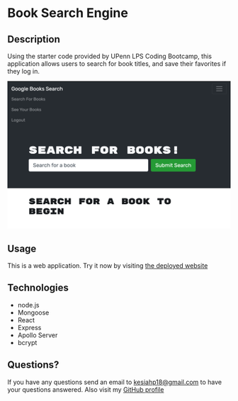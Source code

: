 # Book Search Engine

## Description
Using the starter code provided by UPenn LPS Coding Bootcamp, this application allows users to search for book titles, and save their favorites if they log in.

![Screenshot](./Screenshot.png)

## Usage
This is a web application. Try it now by visiting [the deployed website](https://boiling-cove-22572.herokuapp.com/)

## Technologies
* node.js
* Mongoose
* React
* Express
* Apollo Server
* bcrypt

## Questions?
If you have any questions send an email to kesiahp18@gmail.com to have your questions answered.
Also visit my [GitHub profile](https://github.com/kesiahp18)
